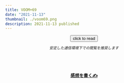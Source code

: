 ```yaml
---
title: VOOM+69
date: "2021-11-13"
thumbnail: ./voom69.png
description: 2021-11-13 published
---
```


<div style="text-align: center;">
<a href="https://kucc-rokko-festival.herokuapp.com/bibi/?book=voom+69.epub"><button>click to read</button></a>
</div>

<div style="text-align: center;margin-top: 10px;margin-bottom: 30px;">
<sub><em>安定した通信環境下での閲覧を推奨します</em></sub>
</div>


<div style="text-align: center;margin-top: 70px;margin-bottom: 10px;">
<strong>

[感想を書く✍](https://mystifying-turing-59e820.netlify.app/form/)

</strong>
</div>